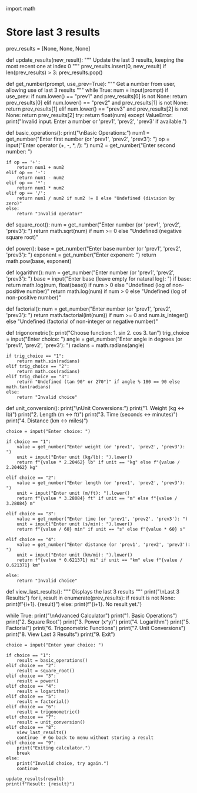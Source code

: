 import math

# Store last 3 results
prev_results = [None, None, None]

def update_results(new_result):
    """ Update the last 3 results, keeping the most recent one at index 0 """
    prev_results.insert(0, new_result)
    if len(prev_results) > 3:
        prev_results.pop()

def get_number(prompt, use_prev=True):
    """ Get a number from user, allowing use of last 3 results """
    while True:
        num = input(prompt)
        if use_prev:
            if num.lower() == "prev1" and prev_results[0] is not None:
                return prev_results[0]
            elif num.lower() == "prev2" and prev_results[1] is not None:
                return prev_results[1]
            elif num.lower() == "prev3" and prev_results[2] is not None:
                return prev_results[2]
        try:
            return float(num)
        except ValueError:
            print("Invalid input. Enter a number or 'prev1', 'prev2', 'prev3' if available.")

def basic_operations():
    print("\nBasic Operations:")
    num1 = get_number("Enter first number (or 'prev1', 'prev2', 'prev3'): ")
    op = input("Enter operator (+, -, *, /): ")
    num2 = get_number("Enter second number: ")

    if op == '+':
        return num1 + num2
    elif op == '-':
        return num1 - num2
    elif op == '*':
        return num1 * num2
    elif op == '/':
        return num1 / num2 if num2 != 0 else "Undefined (division by zero)"
    else:
        return "Invalid operator"

def square_root():
    num = get_number("Enter number (or 'prev1', 'prev2', 'prev3'): ")
    return math.sqrt(num) if num >= 0 else "Undefined (negative square root)"

def power():
    base = get_number("Enter base number (or 'prev1', 'prev2', 'prev3'): ")
    exponent = get_number("Enter exponent: ")
    return math.pow(base, exponent)

def logarithm():
    num = get_number("Enter number (or 'prev1', 'prev2', 'prev3'): ")
    base = input("Enter base (leave empty for natural log): ")
    if base:
        return math.log(num, float(base)) if num > 0 else "Undefined (log of non-positive number)"
    return math.log(num) if num > 0 else "Undefined (log of non-positive number)"

def factorial():
    num = get_number("Enter number (or 'prev1', 'prev2', 'prev3'): ")
    return math.factorial(int(num)) if num >= 0 and num.is_integer() else "Undefined (factorial of non-integer or negative number)"

def trigonometric():
    print("Choose function: 1. sin  2. cos  3. tan")
    trig_choice = input("Enter choice: ")
    angle = get_number("Enter angle in degrees (or 'prev1', 'prev2', 'prev3'): ")
    radians = math.radians(angle)

    if trig_choice == "1":
        return math.sin(radians)
    elif trig_choice == "2":
        return math.cos(radians)
    elif trig_choice == "3":
        return "Undefined (tan 90° or 270°)" if angle % 180 == 90 else math.tan(radians)
    else:
        return "Invalid choice"

def unit_conversion():
    print("\nUnit Conversions:")
    print("1. Weight (kg <-> lb)")
    print("2. Length (m <-> ft)")
    print("3. Time (seconds <-> minutes)")
    print("4. Distance (km <-> miles)")

    choice = input("Enter choice: ")

    if choice == "1":
        value = get_number("Enter weight (or 'prev1', 'prev2', 'prev3'): ")
        unit = input("Enter unit (kg/lb): ").lower()
        return f"{value * 2.20462} lb" if unit == "kg" else f"{value / 2.20462} kg"

    elif choice == "2":
        value = get_number("Enter length (or 'prev1', 'prev2', 'prev3'): ")
        unit = input("Enter unit (m/ft): ").lower()
        return f"{value * 3.28084} ft" if unit == "m" else f"{value / 3.28084} m"

    elif choice == "3":
        value = get_number("Enter time (or 'prev1', 'prev2', 'prev3'): ")
        unit = input("Enter unit (s/min): ").lower()
        return f"{value / 60} min" if unit == "s" else f"{value * 60} s"

    elif choice == "4":
        value = get_number("Enter distance (or 'prev1', 'prev2', 'prev3'): ")
        unit = input("Enter unit (km/mi): ").lower()
        return f"{value * 0.621371} mi" if unit == "km" else f"{value / 0.621371} km"

    else:
        return "Invalid choice"

def view_last_results():
    """ Displays the last 3 results """
    print("\nLast 3 Results:")
    for i, result in enumerate(prev_results):
        if result is not None:
            print(f"{i+1}. {result}")
        else:
            print(f"{i+1}. No result yet.")

while True:
    print("\nAdvanced Calculator")
    print("1. Basic Operations")
    print("2. Square Root")
    print("3. Power (x^y)")
    print("4. Logarithm")
    print("5. Factorial")
    print("6. Trigonometric Functions")
    print("7. Unit Conversions")
    print("8. View Last 3 Results")
    print("9. Exit")

    choice = input("Enter your choice: ")

    if choice == "1":
        result = basic_operations()
    elif choice == "2":
        result = square_root()
    elif choice == "3":
        result = power()
    elif choice == "4":
        result = logarithm()
    elif choice == "5":
        result = factorial()
    elif choice == "6":
        result = trigonometric()
    elif choice == "7":
        result = unit_conversion()
    elif choice == "8":
        view_last_results()
        continue  # Go back to menu without storing a result
    elif choice == "9":
        print("Exiting calculator.")
        break
    else:
        print("Invalid choice, try again.")
        continue

    update_results(result)
    print(f"Result: {result}")
